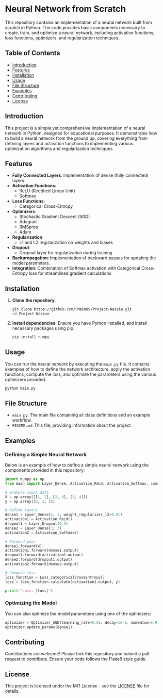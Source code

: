 
# Neural Network from Scratch

This repository contains an implementation of a neural network built from scratch in Python. The code provides basic components necessary to create, train, and optimize a neural network, including activation functions, loss functions, optimizers, and regularization techniques.

## Table of Contents

- [Introduction](#introduction)
- [Features](#features)
- [Installation](#installation)
- [Usage](#usage)
- [File Structure](#file-structure)
- [Examples](#examples)
- [Contributing](#contributing)
- [License](#license)

## Introduction

This project is a simple yet comprehensive implementation of a neural network in Python, designed for educational purposes. It demonstrates how to build a neural network from the ground up, covering everything from defining layers and activation functions to implementing various optimization algorithms and regularization techniques.

## Features

- **Fully Connected Layers**: Implementation of dense (fully connected) layers.
- **Activation Functions**:
  - ReLU (Rectified Linear Unit)
  - Softmax
- **Loss Functions**:
  - Categorical Cross-Entropy
- **Optimizers**:
  - Stochastic Gradient Descent (SGD)
  - Adagrad
  - RMSprop
  - Adam
- **Regularization**:
  - L1 and L2 regularization on weights and biases
- **Dropout**:
  - Dropout layer for regularization during training
- **Backpropagation**: Implementation of backward passes for updating the model parameters.
- **Integration**: Combination of Softmax activation with Categorical Cross-Entropy loss for streamlined gradient calculations.

## Installation

1. **Clone the repository**:
   ```bash
   git clone https://github.com/FMain89/Project-Nessie.git
   cd Project-Nessie
   ```

2. **Install dependencies**:
   Ensure you have Python installed, and install necessary packages using pip:
   ```bash
   pip install numpy
   ```

## Usage

You can run the neural network by executing the `main.py` file. It contains examples of how to define the network architecture, apply the activation functions, compute the loss, and optimize the parameters using the various optimizers provided.

```bash
python main.py
```

## File Structure

- `main.py`: The main file containing all class definitions and an example workflow.
- `README.md`: This file, providing information about the project.

## Examples

### Defining a Simple Neural Network

Below is an example of how to define a simple neural network using the components provided in this repository:

```python
import numpy as np
from main import Layer_Dense, Activation_ReLU, Activation_Softmax, Loss_CategoricalCrossEntropy, Optimizer_SGD, Layer_Dropout

# Example input data
X = np.array([[1, 2], [2, 3], [3, 4]])
y = np.array([0, 1, 1])

# Define layers
dense1 = Layer_Dense(2, 3, weight_regularizer_l2=0.01)
activation1 = Activation_ReLU()
dropout1 = Layer_Dropout(0.5)
dense2 = Layer_Dense(3, 3)
activation2 = Activation_Softmax()

# Forward pass
dense1.forward(X)
activation1.forward(dense1.output)
dropout1.forward(activation1.output)
dense2.forward(dropout1.output)
activation2.forward(dense2.output)

# Compute loss
loss_function = Loss_CategoricalCrossEntropy()
loss = loss_function.calculate(activation2.output, y)

print(f"Loss: {loss}")
```

### Optimizing the Model

You can also optimize the model parameters using one of the optimizers:

```python
optimizer = Optimizer_SGD(learning_rate=0.01, decay=1e-6, momentum=0.9)
optimizer.update_params(dense1)
```

## Contributing

Contributions are welcome! Please fork this repository and submit a pull request to contribute. Ensure your code follows the Flake8 style guide.

## License

This project is licensed under the MIT License - see the [LICENSE](LICENSE) file for details.
